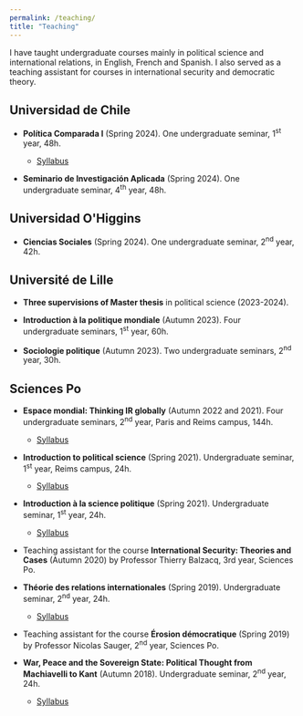 ```yaml
---
permalink: /teaching/
title: "Teaching"
---
```


I have taught undergraduate courses mainly in political science and
international relations, in English, French and Spanish. I also served as a teaching
assistant for courses in international security and democratic theory.

## Universidad de Chile

- **Política Comparada I** (Spring 2024). One undergraduate seminar, 1<sup>st</sup> year, 48h.
  - [Syllabus](politica_comparada_programa.pdf)

- **Seminario de Investigación Aplicada** (Spring 2024). One undergraduate
  seminar, 4<sup>th</sup> year, 48h.

## Universidad O'Higgins

- **Ciencias Sociales** (Spring 2024). One undergraduate seminar, 2<sup>nd</sup> year, 42h.

## Université de Lille

- **Three supervisions of Master thesis** in political science (2023-2024).

- **Introduction à la politique mondiale** (Autumn 2023). Four undergraduate seminars, 1<sup>st</sup> year, 60h.

- **Sociologie politique** (Autumn 2023). Two undergraduate seminars, 2<sup>nd</sup> year, 30h.

## Sciences Po

- **Espace mondial: Thinking IR globally** (Autumn 2022 and 2021). Four undergraduate seminars, 2<sup>nd</sup> year, Paris and Reims campus, 144h.
  - [Syllabus](/files/UP%2017376_Espace%20mondial_BARNIER-KHAWAM_Syllabus.pdf)

- **Introduction to political science** (Spring 2021). Undergraduate seminar, 1<sup>st</sup> year, Reims campus, 24h.
  - [Syllabus](/files/Seminar_Syllabus_IPS_Pablo%20Barnier-Khawam_Reims.pdf)

- **Introduction à la science politique** (Spring 2021). Undergraduate seminar, 1<sup>st</sup> year, 24h.
  - [Syllabus](/files/Barnier-Khawam_Syllabus_Intro%20Sc%20Po_Paris.pdf)

- Teaching assistant for the course **International Security: Theories and Cases** (Autumn 2020) by Professor Thierry Balzacq, 3rd year, Sciences Po.

- **Théorie des relations internationales** (Spring 2019). Undergraduate seminar, 2<sup>nd</sup> year, 24h.
  - [Syllabus](/files/Barnier-Khawam_Syllabus_Th%C3%A9ories%20des%20RI.pdf)

- Teaching assistant for the course **Érosion démocratique** (Spring 2019) by Professor Nicolas Sauger, 2<sup>nd</sup> year, Sciences Po.

- **War, Peace and the Sovereign State: Political Thought from Machiavelli to Kant** (Autumn 2018). Undergraduate seminar, 2<sup>nd</sup> year, 24h.
  - [Syllabus](/files/Barnier-Khawam%20-%20Syllabus%20-%20WPSS.pdf)
